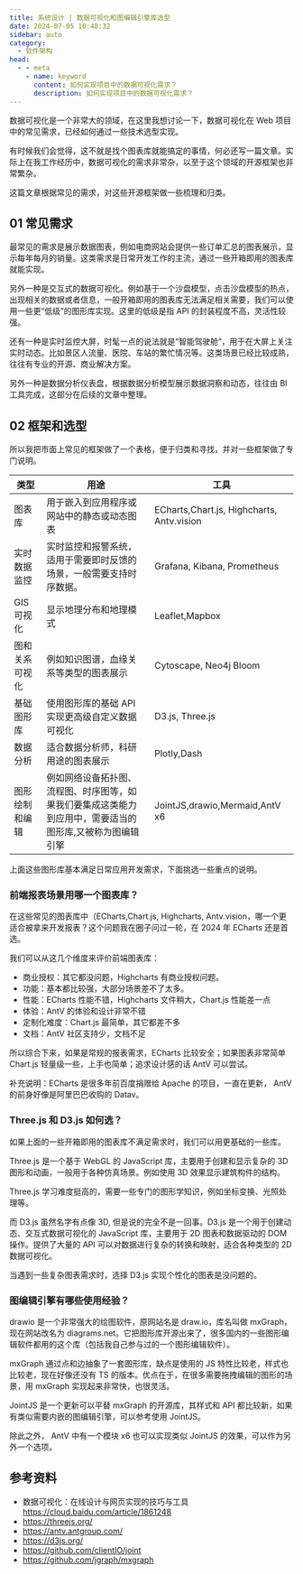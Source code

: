 ```yaml
---
title: 系统设计 | 数据可视化和图编辑引擎库选型
date: 2024-07-05 10:48:32
sidebar: auto
category:
  - 软件架构
head:
  - - meta
    - name: keyword
      content: 如何实现项目中的数据可视化需求？
      description: 如何实现项目中的数据可视化需求？
---
```


数据可视化是一个非常大的领域，在这里我想讨论一下，数据可视化在 Web 项目中的常见需求，已经如何通过一些技术选型实现。

有时候我们会觉得，这不就是找个图表库就能搞定的事情，何必还写一篇文章。实际上在我工作经历中，数据可视化的需求非常杂，以至于这个领域的开源框架也非常繁杂。

这篇文章根据常见的需求，对这些开源框架做一些梳理和归类。

## 01 常见需求

最常见的需求是展示数据图表，例如电商网站会提供一些订单汇总的图表展示，显示每年每月的销量。这类需求是日常开发工作的主流，通过一些开箱即用的图表库就能实现。

另外一种是交互式的数据可视化。例如基于一个沙盘模型，点击沙盘模型的热点，出现相关的数据或者信息，一般开箱即用的图表库无法满足相关需要，我们可以使用一些更“低级”的图形库实现。这里的低级是指 API 的封装程度不高，灵活性较强。

还有一种是实时监控大屏，时髦一点的说法就是“智能驾驶舱”，用于在大屏上关注实时动态。比如景区人流量、医院、车站的繁忙情况等。这类场景已经比较成熟，往往有专业的开源、商业解决方案。

另外一种是数据分析仪表盘，根据数据分析模型展示数据洞察和动态，往往由 BI 工具完成，这部分在后续的文章中整理。

## 02 框架和选型

所以我把市面上常见的框架做了一个表格，便于归类和寻找，并对一些框架做了专门说明。

| 类型      | 用途                                               | 工具                                        |
|---------|--------------------------------------------------|-------------------------------------------|
| 图表库     | 用于嵌入到应用程序或网站中的静态或动态图表                            | ECharts,Chart.js, Highcharts, Antv.vision |
| 实时数据监控  | 实时监控和报警系统，适用于需要即时反馈的场景，一般需要支持时序数据。               | Grafana, Kibana, Prometheus               |
| GIS 可视化 | 显示地理分布和地理模式                                      | Leaflet,Mapbox                            | 
| 图和关系可视化 | 例如知识图谱，血缘关系等类型的图表展示                              | Cytoscape, Neo4j Bloom                    |
| 基础图形库   | 使用图形库的基础 API 实现更高级自定义数据可视化                       | D3.js, Three.js                           |
| 数据分析    | 适合数据分析师，科研用途的图表展示                                | Plotly,Dash                               |
| 图形绘制和编辑 | 例如网络设备拓扑图、流程图、时序图等，如果我们要集成这类能力到应用中，需要适当的图形库,又被称为图编辑引擎 | JointJS,drawio,Mermaid,AntV x6    |

上面这些图形库基本满足日常应用开发需求，下面挑选一些重点的说明。

### 前端报表场景用哪一个图表库？

在这些常见的图表库中（ECharts,Chart.js, Highcharts, Antv.vision，哪一个更适合被拿来开发报表？这个问题我在圈子问过一轮，在 2024 年 ECharts 还是首选。

我们可以从这几个维度来评价前端图表库：

- 商业授权：其它都没问题，Highcharts 有商业授权问题。
- 功能：基本都比较强，大部分场景差不了太多。
- 性能：ECharts 性能不错，Highcharts 文件稍大，Chart.js 性能差一点
- 体验：AntV 的体验和设计非常不错
- 定制化难度：Chart.js 最简单，其它都差不多
- 文档：AntV 社区支持少，文档不足

所以综合下来，如果是常规的报表需求，ECharts 比较安全；如果图表非常简单 Chart.js 轻量级一些，上手也简单；追求设计感的话 AntV 可以尝试。

补充说明：ECharts 是很多年前百度捐赠给 Apache 的项目，一直在更新， AntV 的前身好像是阿里巴巴收购的 Datav。

### Three.js 和 D3.js 如何选？

如果上面的一些开箱即用的图表库不满足需求时，我们可以用更基础的一些库。

Three.js 是一个基于 WebGL 的 JavaScript 库，主要用于创建和显示复杂的 3D 图形和动画，一般用于各种仿真场景。例如使用 3D 效果显示建筑构件的结构。

Three.js 学习难度挺高的，需要一些专门的图形学知识，例如坐标变换、光照处理等。

而 D3.js 虽然名字有点像 3D, 但是说的完全不是一回事。D3.js 是一个用于创建动态、交互式数据可视化的 JavaScript 库，主要用于 2D 图表和数据驱动的 DOM 操作。提供了大量的 API 可以对数据进行复杂的转换和映射，适合各种类型的 2D 数据可视化。

当遇到一些复杂图表需求时，选择 D3.js 实现个性化的图表是没问题的。

### 图编辑引擎有哪些使用经验？

drawio 是一个非常强大的绘图软件，原网站名是 draw.io，库名叫做 mxGraph，现在网站改名为 diagrams.net。它把图形库开源出来了，很多国内的一些图形编辑软件都用的这个库（包括我自己参与过的一个图形编辑软件）。

mxGraph 通过点和边抽象了一套图形库，缺点是使用的 JS 特性比较老，样式也比较老，现在好像还没有 TS 的版本。优点在于，在很多需要拖拽编辑的图形的场景，用 mxGraph 实现起来非常快，也很灵活。

JointJS 是一个更新可以平替 mxGraph 的开源库，其样式和 API 都比较新，如果有类似需要内嵌的图编辑引擎，可以参考使用 JointJS。

除此之外， AntV 中有一个模块 x6 也可以实现类似 JointJS 的效果，可以作为另外一个选项。

## 参考资料

- 数据可视化：在线设计与网页实现的技巧与工具 https://cloud.baidu.com/article/1861248
- https://threejs.org/
- https://antv.antgroup.com/
- https://d3js.org/
- https://github.com/clientIO/joint
- https://github.com/jgraph/mxgraph